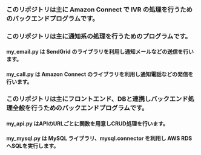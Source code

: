 ### このリポジトリは主に Amazon Connect で IVR の処理を行うためのバックエンドプログラムです。
 
 
 
### このリポジトリは主に通知系の処理を行うためのプログラムです。
#### my_email.py は SendGrid のライブラリを利用し通知メールなどの送信を行います。
#### my_call.py は Amazon Connect のライブラリを利用し通知電話などの発信を行います。
 
 
 
 
### このリポジトリは主にフロントエンド、DBと連携しバックエンド処理全般を行うためのバックエンドプログラムです。
#### my_api.py はAPIのURLごとに関数を用意しCRUD処理を行います。
#### my_mysql.py は MySQL ライブラリ、mysql.connector を利用し AWS RDS へSQLを実行します。
